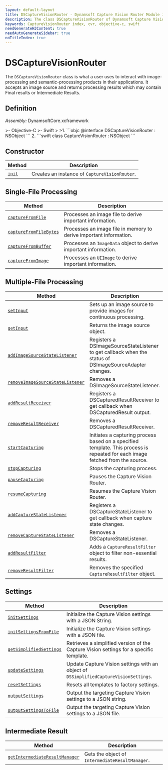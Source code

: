 ```yaml
---
layout: default-layout
title: DSCaptureVisionRouter - Dynamsoft Capture Vision Router Module iOS Edition API Reference
description: The class DSCaptureVisionRouter of Dynamsoft Capture Vision Router Module is what a user uses to interact with image-processing and semantic-processing products in their applications. It accepts an image source and returns processing results which may contain Final results or Intermediate Results.
keywords: CaptureVisionRouter index, cvr, objective-c, swift
needGenerateH3Content: true
needAutoGenerateSidebar: true
noTitleIndex: true
---
```


# DSCaptureVisionRouter

The `DSCaptureVisionRouter` class is what a user uses to interact with image-processing and semantic-processing products in their applications. It accepts an image source and returns processing results which may contain Final results or Intermediate Results.

## Definition

*Assembly:* DynamsoftCore.xcframework

<div class="sample-code-prefix"></div>
>- Objective-C
>- Swift
>
>1. 
```objc
@interface DSCaptureVisionRouter : NSObject
```
2. 
```swift
class CaptureVisionRouter : NSObject
```

## Constructor

| Method | Description |
| ------ | ----------- |
| [`init`](constructors.md#init) | Creates an instance of `CaptureVisionRouter`. |

## Single-File Processing

| Method | Description |
| ------ | ----------- |
| [`captureFromFile`](single-file-processing.md#capturefromfile) | Processes an image file to derive important information. |
| [`captureFromFileBytes`](single-file-processing.md#capturefromfilebytes) | Processes an image file in memory to derive important information. |
| [`captureFromBuffer`](single-file-processing.md#capturefrombuffer) | Processes an `ImageData` object to derive important information. |
| [`captureFromImage`](single-file-processing.md#capturefromimage) | Processes an `UIImage` to derive important information. |

## Multiple-File Processing

| Method | Description |
| ------ | ----------- |
| [`setInput`](multiple-file-processing.md#setinput) | Sets up an image source to provide images for continuous processing. |
| [`getInput`](multiple-file-processing.md#getinput) | Returns the image source object. |
| [`addImageSourceStateListener`](multiple-file-processing.md#addimagesourcestatelistener) | Registers a DSImageSourceStateListener to get callback when the status of DSImageSourceAdapter changes. |
| [`removeImageSourceStateListener`](multiple-file-processing.md#removeimagesourcestatelistener) | Removes a DSImageSourceStateListener. |
| [`addResultReceiver`](multiple-file-processing.md#addresultreceiver) | Registers a DSCapturedResultReceiver to get callback when DSCapturedResult output. |
| [`removeResultReceiver`](multiple-file-processing.md#removeresultreceiver) | Removes a DSCapturedResultReceiver. |
| [`startCapturing`](multiple-file-processing.md#startcapturing) | Initiates a capturing process based on a specified template. This process is repeated for each image fetched from the source. |
| [`stopCapturing`](multiple-file-processing.md#stopcapturing) | Stops the capturing process. |
| [`pauseCapturing`](multiple-file-processing.md#pausecapturing) | Pauses the Capture Vision Router. |
| [`resumeCapturing`](multiple-file-processing.md#resumecapturing) | Resumes the Capture Vision Router. |
| [`addCaptureStateListener`](multiple-file-processing.md#addcapturestatelistener) | Registers a DSCaptureStateListener to get callback when capture state changes. |
| [`removeCaptureStateListener`](multiple-file-processing.md#removecapturestatelistener) | Removes a DSCaptureStateListener. |
| [`addResultFilter`](multiple-file-processing.md#addresultfilter) | Adds a `CaptureResultFilter` object to filter non-essential results. |
| [`removeResultFilter`](multiple-file-processing.md#removeresultfilter) | Removes the specified `CaptureResultFilter` object. |

## Settings

| Method | Description |
| ------ | ----------- |
| [`initSettings`](settings.md#initsettings) | Initialize the Capture Vision settings with a JSON String. |
| [`initSettingsFromFile`](settings.md#initsettingsfromfile) | Initialize the Capture Vision settings with a JSON file. |
| [`getSimplifiedSettings`](settings.md#getsimplifiedsettings) | Retrieves a simplified version of the Capture Vision settings for a specific template. |
| [`updateSettings`](settings.md#updatesettings) | Update Capture Vision settings with an object of `DSSimplifiedCaptureVisionSettings`. |
| [`resetSettings`](settings.md#resetsettings) | Resets all templates to factory settings. |
| [`outputSettings`](settings.md#outputsettings) | Output the targeting Capture Vision settings to a JSON string. |
| [`outputSettingsToFile`](settings.md#outputsettingstofile) | Output the targeting Capture Vision settings to a JSON file. |

## Intermediate Result

| Method | Description |
| ------ | ----------- |
|  [`getIntermediateResultManager`](intermediate-result.md#getintermediateresultmanager) | Gets the object of `IntermediateResultManager`. |
